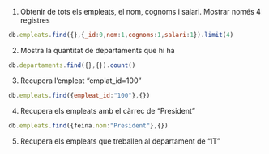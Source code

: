 1. Obtenir de tots els empleats, el nom, cognoms i salari. Mostrar només 4 registres
```js 
db.empleats.find({},{_id:0,nom:1,cognoms:1,salari:1}).limit(4)
```

2. Mostra la quantitat de departaments que hi ha 
```js
db.departaments.find({},{}).count()
```

3. Recupera l’empleat “emplat_id=100” 
```js
db.empleats.find({empleat_id:"100"},{})
```

4. Recupera els empleats amb el càrrec de “President” 
```js
db.empleats.find({feina.nom:"President"},{})
```

5. Recupera els empleats que treballen al departament de “IT” 
```js


```
